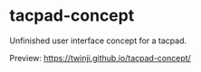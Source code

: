 # tacpad-concept
Unfinished user interface concept for a tacpad.

Preview: https://twinji.github.io/tacpad-concept/
